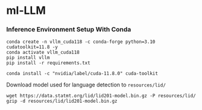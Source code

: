 # ml-LLM

### Inference Environment Setup With Conda

```
conda create -n vllm_cuda118 -c conda-forge python=3.10 cudatoolkit=11.8 -y
conda activate vllm_cuda118
pip install vllm
pip install -r requirements.txt
```

```
conda install -c "nvidia/label/cuda-11.8.0" cuda-toolkit
```

Download model used for language detection to `resources/lid/`
```
wget https://data.statmt.org/lid/lid201-model.bin.gz -P resources/lid/
gzip -d resources/lid/lid201-model.bin.gz 
```
